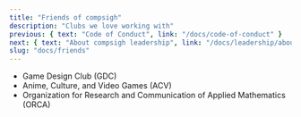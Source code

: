 ```yaml
---
title: "Friends of compsigh"
description: "Clubs we love working with"
previous: { text: "Code of Conduct", link: "/docs/code-of-conduct" }
next: { text: "About compsigh leadership", link: "/docs/leadership/about" }
slug: "docs/friends"
---
```


- Game Design Club (GDC)
- Anime, Culture, and Video Games (ACV)
- Organization for Research and Communication of Applied Mathematics (ORCA)
